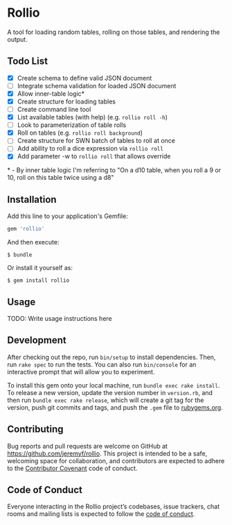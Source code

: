 # Rollio

A tool for loading random tables, rolling on those tables, and rendering the output.

## Todo List

- [X] Create schema to define valid JSON document
- [ ] Integrate schema validation for loaded JSON document
- [X] Allow inner-table logic\*
- [X] Create structure for loading tables
- [ ] Create command line tool
- [X] List available tables (with help) (e.g. `rollio roll -h`)
- [ ] Look to parameterization of table rolls
- [X] Roll on tables (e.g. `rollio roll background`)
- [ ] Create structure for SWN batch of tables to roll at once
- [ ] Add ability to roll a dice expression via `rollio roll`
- [X] Add parameter -w to `rollio roll` that allows override

\* - By inner table logic I'm referring to "On a d10 table, when you roll a 9 or 10, roll on this table twice using a d8"

## Installation

Add this line to your application's Gemfile:

```ruby
gem 'rollio'
```

And then execute:

```console
$ bundle
```

Or install it yourself as:

```console
$ gem install rollio
```

## Usage

TODO: Write usage instructions here

## Development

After checking out the repo, run `bin/setup` to install dependencies. Then, run `rake spec` to run the tests. You can also run `bin/console` for an interactive prompt that will allow you to experiment.

To install this gem onto your local machine, run `bundle exec rake install`. To release a new version, update the version number in `version.rb`, and then run `bundle exec rake release`, which will create a git tag for the version, push git commits and tags, and push the `.gem` file to [rubygems.org](https://rubygems.org).

## Contributing

Bug reports and pull requests are welcome on GitHub at https://github.com/jeremyf/rollio. This project is intended to be a safe, welcoming space for collaboration, and contributors are expected to adhere to the [Contributor Covenant](http://contributor-covenant.org) code of conduct.

## Code of Conduct

Everyone interacting in the Rollio project’s codebases, issue trackers, chat rooms and mailing lists is expected to follow the [code of conduct](https://github.com/jeremyf/rollio/blob/master/CODE_OF_CONDUCT.md).
